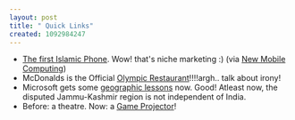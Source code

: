 ```yaml
--- 
layout: post
title: " Quick Links"
created: 1092984247
---
```

<ul><li><a href="http://www.ameinfo.com/news/Detailed/43982.html">The first Islamic Phone</a>. Wow! that's niche marketing :) (via <a href="http://www.newmobilecomputing.com">New Mobile Computing</a>)</li>
<li>McDonalds is the Official <a href="http://www.fool.com/News/mft/2004/mft04081914.htm">Olympic Restaurant</a>!!!!argh.. talk about irony!</li>
<li>Microsoft gets some <a href="http://www.guardian.co.uk/uk_news/story/0,3604,1285890,00.html">geographic lessons</a> now. Good! Atleast now, the disputed Jammu-Kashmir region is not independent of India.</li>
<li>Before: a theatre. Now: a <a href="http://www.engadget.com/entry/1758766008820643/">Game Projector</a>!</li>
</ul>

